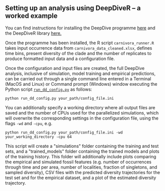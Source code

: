 ## Setting up an analysis using DeepDiveR – a worked example

You can find instructions for installing the DeepDive programme [here](https://github.com/DeepDive-project/deepdive) and the DeepDiveR library [here.](https://github.com/DeepDive-project/DeepDiveR)

Once the programme has been installed, the R script `carnivora_runner.R` takes input occurrence data from `carnivora_data_cleaned.xlsx`, defines time bins, present diversity of the clade and the number of replicates to produce formatted input data and a configuration file.

Once the configuration and input files are created, the full DeepDive analysis, inclusive of simulation, model training and empirical predictions, can be carried out through a single command line entered in a Terminal (MacOS and Linux) or Command prompt (Windows) window executing the Python script [`run_dd_config.py`](https://github.com/DeepDive-project/deepdive/run_dd_config.py) as follows:

```
python run_dd_config.py your_path/config_file.ini
```

You can additionally specify a working directory where all output files are saved and the number of CPUs used for the parallelized simulations, which will overwrite the corresponding settings in the configuration file, using the flags `-wd` and `-cpu`, e.g. 
```
python run_dd_config.py your_path/config_file.ini -wd your_working_directory -cpu 64
``` 

This script will create a "simulations" folder containing the training and test sets, and a "trained_models" folder containing the trained models and plots of the training history. This folder will additionally include plots comparing the empirical and simulated fossil features (e.g. number of occurrences through time and per area, number of localities, fraction of singletons, and sampled diversity), CSV files with the predicted diversity trajectories for the test set and for the empirical dataset, and a plot of the estimated diversity trajectory.
